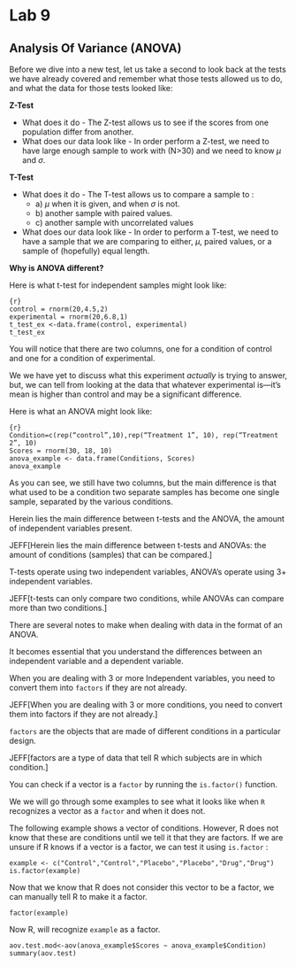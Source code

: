 # Lab 9

## Analysis Of Variance (ANOVA)

Before we dive into a new test, let us take a second to look back at the tests we have already covered and remember what those tests allowed us to do, and what the data for those tests looked like:

**Z-Test** 

  - What does it do - The Z-test allows us to see if the scores from one population differ from another. 
  - What does our data look like - In order perform a Z-test, we need to have large enough sample to work with (N>30) and we need to know $\mu$ and $\sigma$.

**T-Test** 

  - What does it do - The T-test allows us to compare a sample to :
    - a) $\mu$ when it is given, and when $\sigma$ is not.
    - b) another sample with paired values.
    - c) another sample with uncorrelated values
  - What does our data look like - In order to perform a T-test, we need to have a sample that we are comparing to either, $\mu$, paired values, or a sample of (hopefully) equal length. 

**Why is ANOVA different?** 

Here is what t-test for independent samples might look like: 


    {r}
    control = rnorm(20,4.5,2)
    experimental = rnorm(20,6.8,1)
    t_test_ex <-data.frame(control, experimental)
    t_test_ex

You will notice that there are two columns, one for a condition of control and one for a condition of experimental. 

We we have yet to discuss what this experiment *actually* is trying to answer, but, we can tell from looking at the data that whatever experimental is—it’s mean is higher than control and may be a significant difference.



Here is what an ANOVA might look like:


    {r}
    Condition=c(rep(“control”,10),rep(“Treatment 1”, 10), rep(“Treatment 2”, 10)
    Scores = rnorm(30, 18, 10)
    anova_example <- data.frame(Conditions, Scores)
    anova_example

As you can see, we still have two columns, but the main difference is that what used to be a condition two separate samples has become one single sample, separated by the various conditions.

Herein lies the main difference between t-tests and the ANOVA, the amount of independent variables present.

JEFF[Herein lies the main difference between t-tests and ANOVAs: the amount of conditions (samples) that can be compared.]

T-tests operate using two independent variables, ANOVA’s operate using 3+ independent variables.

JEFF[t-tests can only compare two conditions, while ANOVAs can compare more than two conditions.]

There are several notes to make when dealing with data in the format of an ANOVA. 

It becomes essential that you understand the differences between an independent variable and a dependent variable. 

When you are dealing with 3 or more Independent variables, you need to convert them into `factors` if they are not already.

JEFF[When you are dealing with 3 or more conditions, you need to convert them into factors if they are not already.]

`factors` are the objects that are made of different conditions in a particular design.

JEFF[factors are a type of data that tell R which subjects are in which condition.]

You can check if a vector is a `factor` by running the `is.factor()` function. 

We we will go through some examples to see what it looks like when `R` recognizes a vector as a `factor` and when it does not. 

The following example shows a vector of conditions. However, R does not know that these are conditions until we tell it that they are factors. If we are unsure if R knows if a vector is a factor, we can test it using `is.factor` :

    example <- c("Control","Control","Placebo","Placebo","Drug","Drug")
    is.factor(example)

Now that we know that R does not consider this vector to be a factor, we can manually tell R to make it a factor.


    factor(example)

Now R, will recognize `example`  as a factor.


    


    aov.test.mod<-aov(anova_example$Scores ~ anova_example$Condition)
    summary(aov.test)

